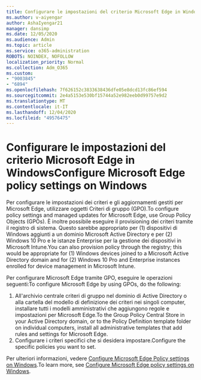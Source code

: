 ```yaml
---
title: Configurare le impostazioni del criterio Microsoft Edge in Windows
ms.author: v-aiyengar
author: AshaIyengar21
manager: dansimp
ms.date: 12/05/2020
ms.audience: Admin
ms.topic: article
ms.service: o365-administration
ROBOTS: NOINDEX, NOFOLLOW
localization_priority: Normal
ms.collection: Adm_O365
ms.custom:
- "9003845"
- "6894"
ms.openlocfilehash: 7f626152c3833638436dfe05e8dcd13fc86ef594
ms.sourcegitcommit: 2e4a5153e530bf15744a52e982eeb0d99757e9d2
ms.translationtype: MT
ms.contentlocale: it-IT
ms.lasthandoff: 12/04/2020
ms.locfileid: "49576475"
---
```

# <a name="configure-microsoft-edge-policy-settings-on-windows"></a><span data-ttu-id="8ac6a-102">Configurare le impostazioni del criterio Microsoft Edge in Windows</span><span class="sxs-lookup"><span data-stu-id="8ac6a-102">Configure Microsoft Edge policy settings on Windows</span></span>

<span data-ttu-id="8ac6a-103">Per configurare le impostazioni dei criteri e gli aggiornamenti gestiti per Microsoft Edge, utilizzare oggetti Criteri di gruppo (GPO).</span><span class="sxs-lookup"><span data-stu-id="8ac6a-103">To configure policy settings and managed updates for Microsoft Edge, use Group Policy Objects (GPOs).</span></span> <span data-ttu-id="8ac6a-104">È inoltre possibile eseguire il provisioning dei criteri tramite il registro di sistema. Questo sarebbe appropriato per (1) dispositivi di Windows aggiunti a un dominio Microsoft Active Directory e per (2) Windows 10 Pro e le istanze Enterprise per la gestione dei dispositivi in Microsoft Intune.</span><span class="sxs-lookup"><span data-stu-id="8ac6a-104">You can also provision policy through the registry; this would be appropriate for (1) Windows devices joined to a Microsoft Active Directory domain and for (2) Windows 10 Pro and Enterprise instances enrolled for device management in Microsoft Intune.</span></span>

<span data-ttu-id="8ac6a-105">Per configurare Microsoft Edge tramite GPO, eseguire le operazioni seguenti:</span><span class="sxs-lookup"><span data-stu-id="8ac6a-105">To configure Microsoft Edge by using GPOs, do the following:</span></span>

1. <span data-ttu-id="8ac6a-106">All'archivio centrale criteri di gruppo nel dominio di Active Directory o alla cartella del modello di definizione dei criteri nei singoli computer, installare tutti i modelli amministrativi che aggiungono regole e impostazioni per Microsoft Edge.</span><span class="sxs-lookup"><span data-stu-id="8ac6a-106">To the Group Policy Central Store in your Active Directory domain, or to the Policy Definition template folder on individual computers, install all administrative templates that add rules and settings for Microsoft Edge.</span></span>
2. <span data-ttu-id="8ac6a-107">Configurare i criteri specifici che si desidera impostare.</span><span class="sxs-lookup"><span data-stu-id="8ac6a-107">Configure the specific policies you want to set.</span></span>

<span data-ttu-id="8ac6a-108">Per ulteriori informazioni, vedere [Configure Microsoft Edge Policy settings on Windows](https://go.microsoft.com/fwlink/?linkid=2135024).</span><span class="sxs-lookup"><span data-stu-id="8ac6a-108">To learn more, see [Configure Microsoft Edge policy settings on Windows](https://go.microsoft.com/fwlink/?linkid=2135024).</span></span>
